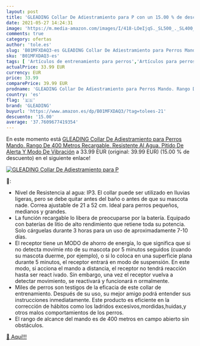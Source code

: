 ```yaml
---
layout: post
title: 'GLEADING Collar De Adiestramiento para P con un 15.00 % de descuento'
date: 2021-05-27 14:24:31
image: 'https://m.media-amazon.com/images/I/418-LOeIjqS._SL500_._SL400_.jpg'
comments: true
category: ofertas
author: 'tole.es'
slug: 'B01MFXDAQ3-es GLEADING Collar De Adiestramiento para Perros Mando. Rango...'
sku: 'B01MFXDAQ3-es'
tags: [ 'Artículos de entrenamiento para perros','Artículos para perros','Collares de adiestramiento caninos','Productos para mascotas','collar','gleading', ]
actualPrice: 33.99 EUR
currency: EUR
price: 33.99
comparePrice: 39.99 EUR
prodname: 'GLEADING Collar De Adiestramiento para Perros Mando. Rango De 400 Metros Recargable. Resistente Al Agua. Pitido De Alerta Y Modo De Vibración'
country: 'es'
flag: '🇪🇸'
brand: 'GLEADING'
buyurl: 'https://www.amazon.es/dp/B01MFXDAQ3/?tag=tolees-21'
descuento: '15.00'
average: '37.7609677419354'
---
```


En este momento está [GLEADING Collar De Adiestramiento para Perros Mando. Rango De 400 Metros Recargable. Resistente Al Agua. Pitido De Alerta Y Modo De Vibración](https://www.amazon.es/dp/B01MFXDAQ3/?tag=tolees-21) a 33.99 EUR (original: 39.99 EUR) (15.00 %  de descuento) en el siguiente enlace!

[![GLEADING Collar De Adiestramiento para P](https://m.media-amazon.com/images/I/418-LOeIjqS._SL500_._SL400_.jpg)](https://www.amazon.es/dp/B01MFXDAQ3/?tag=tolees-21)

🔎:

- Nivel de Resistencia al agua: IP3. El collar puede ser utilizado en lluvias ligeras, pero se debe quitar antes del baño o antes de que su mascota nade. Correa ajustable de 21 a 52 cm. Ideal para perros pequeños, medianos y grandes.
- La función recargable lo libera de preocuparse por la batería. Equipado con baterías de litio de alto rendimiento que retiene toda su potencia. Solo cárguelas durante 3 horas para un uso de aproximadamente 7-10 días.
- El receptor tiene un MODO de ahorro de energía, lo que significa que si no detecta movimie nto de su mascota por 5 minutos seguidos (cuando su mascota duerme, por ejemplo), o si lo coloca en una superficie plana durante 5 minutos, el receptor entrará en modo de suspensión. En este modo, si acciona el mando a distancia, el receptor no tendrá reacción hasta ser react ivado. Sin embargo, una vez el receptor vuelva a detectar movimiento, se reactivará y funcionará n ormalmente.
- Miles de perros son testigos de la eficacia de este collar de entrenamiento. Después de su uso, su mejor amigo podrá entender sus instrucciones inmediatamente. Este producto es eficiente en la corrección de hábitos como los ladridos excesivos,mordidas,huidas,y otros malos comportamientos de los perros.
- El rango de alcance del mando es de 400 metros en campo abierto sin obstáculos.

[🛒 Aquí!!!](https://www.amazon.es/dp/B01MFXDAQ3/?tag=tolees-21)
